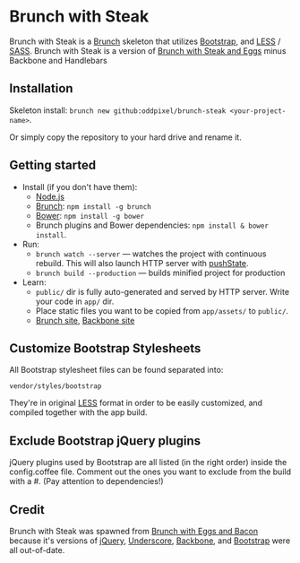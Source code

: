 # Brunch with Steak

Brunch with Steak is a [Brunch](http://brunch.io/) skeleton that utilizes [Bootstrap](http://getbootstrap.com/), and [LESS](http://lesscss.org/) / [SASS](http://sass-lang.com/). Brunch with Steak is a version of [Brunch with Steak and Eggs](https://github.com/oddpixel/brunch-steak-eggs) minus Backbone and Handlebars

## Installation
Skeleton install: `brunch new github:oddpixel/brunch-steak <your-project-name>`.

Or simply copy the repository to your hard drive and rename it.

## Getting started

* Install (if you don't have them):
    * [Node.js](http://nodejs.org)
    * [Brunch](http://brunch.io): `npm install -g brunch`
    * [Bower](http://bower.io): `npm install -g bower`
    * Brunch plugins and Bower dependencies: `npm install & bower install`.
* Run:
    * `brunch watch --server` — watches the project with continuous rebuild. This will also launch HTTP server with [pushState](https://developer.mozilla.org/en-US/docs/Web/Guide/API/DOM/Manipulating_the_browser_history).
    * `brunch build --production` — builds minified project for production
* Learn:
    * `public/` dir is fully auto-generated and served by HTTP server.  Write your code in `app/` dir.
    * Place static files you want to be copied from `app/assets/` to `public/`.
    * [Brunch site](http://brunch.io), [Backbone site](http://backbonejs.org/)

## Customize Bootstrap Stylesheets

All Bootstrap stylesheet files can be found separated into:

	vendor/styles/bootstrap
		
They're in original [LESS](http://lesscss.org/) format in order to be easily customized, and compiled together with the app build.

## Exclude Bootstrap jQuery plugins

jQuery plugins used by Bootstrap are all listed (in the right order) inside the config.coffee file. Comment out the ones you want to exclude from the build with a #. (Pay attention to dependencies!)

## Credit
Brunch with Steak was spawned from [Brunch with Eggs and Bacon](https://github.com/nezoomie/brunch-eggs-and-bacon) because it's versions of [jQuery](http://jquery.com/), [Underscore](http://underscorejs.org/), [Backbone](http://backbonejs.org/), and [Bootstrap](http://getbootstrap.com/) were all out-of-date.
